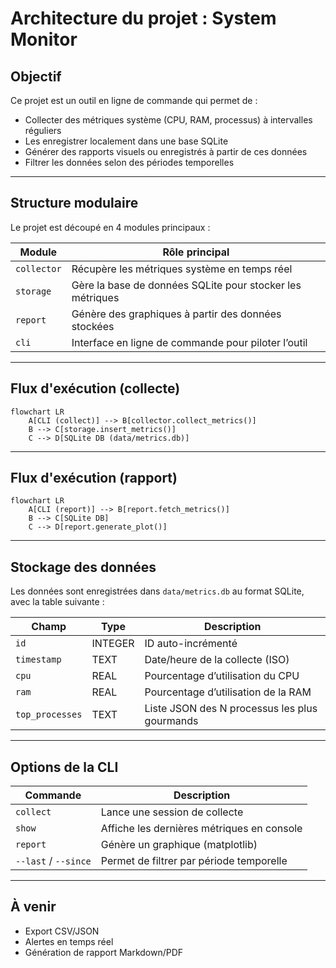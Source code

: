 # Architecture du projet : System Monitor

## Objectif

Ce projet est un outil en ligne de commande qui permet de :
- Collecter des métriques système (CPU, RAM, processus) à intervalles réguliers
- Les enregistrer localement dans une base SQLite
- Générer des rapports visuels ou enregistrés à partir de ces données
- Filtrer les données selon des périodes temporelles

---

## Structure modulaire

Le projet est découpé en 4 modules principaux :

| Module       | Rôle principal                                         |
|--------------|--------------------------------------------------------|
| `collector`  | Récupère les métriques système en temps réel           |
| `storage`    | Gère la base de données SQLite pour stocker les métriques |
| `report`     | Génère des graphiques à partir des données stockées    |
| `cli`        | Interface en ligne de commande pour piloter l’outil    |

---

## Flux d'exécution (collecte)

```mermaid
flowchart LR
    A[CLI (collect)] --> B[collector.collect_metrics()]
    B --> C[storage.insert_metrics()]
    C --> D[SQLite DB (data/metrics.db)]
```

---

## Flux d'exécution (rapport)

```mermaid
flowchart LR
    A[CLI (report)] --> B[report.fetch_metrics()]
    B --> C[SQLite DB]
    C --> D[report.generate_plot()]
```

---

## Stockage des données

Les données sont enregistrées dans `data/metrics.db` au format SQLite, avec la table suivante :

| Champ           | Type    | Description                                   |
| --------------- | ------- | --------------------------------------------- |
| `id`            | INTEGER | ID auto-incrémenté                            |
| `timestamp`     | TEXT    | Date/heure de la collecte (ISO)               |
| `cpu`           | REAL    | Pourcentage d’utilisation du CPU              |
| `ram`           | REAL    | Pourcentage d’utilisation de la RAM           |
| `top_processes` | TEXT    | Liste JSON des N processus les plus gourmands |

---

## Options de la CLI

| Commande             | Description                                |
| -------------------- | ------------------------------------------ |
| `collect`            | Lance une session de collecte              |
| `show`               | Affiche les dernières métriques en console |
| `report`             | Génère un graphique (matplotlib)           |
| `--last` / `--since` | Permet de filtrer par période temporelle   |

---

## À venir

* Export CSV/JSON
* Alertes en temps réel
* Génération de rapport Markdown/PDF